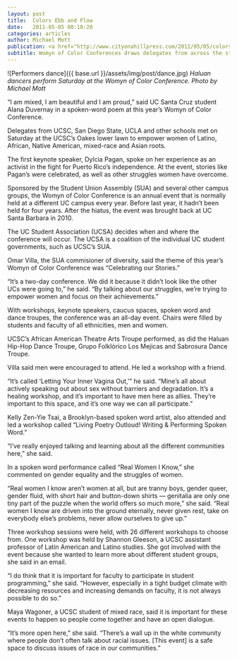 ```yaml
---
layout: post
title:  Colors Ebb and Flow
date:   2011-05-05 00:10:20
categories: articles
author: Michael Mott
publication: <a href="http://www.cityonahillpress.com/2011/05/05/colors-ebb-and-flow/">City on a Hill Press</a>
subtitle: Womyn of Color Conferences draws delegates from across the state
---
```


![Performers dance]({{ base.url }}/assets/img/post/dance.jpg)
_Haluan dancers perform Saturday at the Womyn of Color Conference. Photo by Michael Mott_

“I am mixed, I am beautiful and I am proud,” said UC Santa Cruz student Alana Duvernay in a spoken-word poem at this year’s Womyn of Color Conference.

Delegates from UCSC, San Diego State, UCLA and other schools met on Saturday at the UCSC’s Oakes lower lawn to empower women of Latino, African, Native American, mixed-race and Asian roots.

The first keynote speaker, Dylcia Pagan, spoke on her experience as an activist in the fight for Puerto Rico’s independence. At the event, stories like Pagan’s were celebrated, as well as other struggles women have overcome.

Sponsored by the Student Union Assembly (SUA) and several other campus groups, the Womyn of Color Conference is an annual event that is normally held at a different UC campus every year. Before last year, it hadn’t been held for four years. After the hiatus, the event was brought back at UC Santa Barbara in 2010.

The UC Student Association (UCSA) decides when and where the conference will occur. The UCSA is a coalition of the individual UC student governments, such as UCSC’s SUA.

Omar Villa, the SUA commisioner of diversity, said the theme of this year’s Womyn of Color Conference was “Celebrating our Stories.”

“It’s a two-day conference. We did it because it didn’t look like the other UCs were going to,” he said. “By talking about our struggles, we’re trying to empower women and focus on their achievements.”

With workshops, keynote speakers, caucus spaces, spoken word and dance troupes, the conference was an all-day event. Chairs were filled by students and faculty of all ethnicities, men and women.

UCSC’s African American Theatre Arts Troupe performed, as did the Haluan Hip-Hop Dance Troupe, Grupo Folklórico Los Mejicas and Sabrosura Dance Troupe.

Villa said men were encouraged to attend. He led a workshop with a friend.

“It’s called ‘Letting Your Inner Vagina Out,’” he said. “Mine’s all about actively speaking out about sex without barriers and degradation. It’s a healing workshop, and it’s important to have men here as allies. They’re important to this space, and it’s one way we can all participate.”

Kelly Zen-Yie Tsai, a Brooklyn-based spoken word artist, also attended and led a workshop called “Living Poetry Outloud! Writing & Performing Spoken Word.”

“I’ve really enjoyed talking and learning about all the different communities here,” she said.

In a spoken word performance called “Real Women I Know,” she commented on gender equality and the struggles of women.

“Real women I know aren’t women at all, but are tranny boys, gender queer, gender fluid, with short hair and button-down shirts — genitalia are only one tiny part of the puzzle when the world offers so much more,” she said. “Real women I know are driven into the ground eternally, never given rest, take on everybody else’s problems, never allow ourselves to give up.”

Three workshop sessions were held, with 26 different workshops to choose from. One workshop was held by Shannon Gleeson, a UCSC assistant professor of Latin American and Latino studies. She got involved with the event because she wanted to learn more about different student groups, she said in an email.

“I do think that it is important for faculty to participate in student programming,” she said. “However, especially in a tight budget climate with decreasing resources and increasing demands on faculty, it is not always possible to do so.”

Maya Wagoner, a UCSC student of mixed race, said it is important for these events to happen so people come together and have an open dialogue.

“It’s more open here,” she said. “There’s a wall up in the white community where people don’t often talk about racial issues. [This event] is a safe space to discuss issues of race in our communities.” 